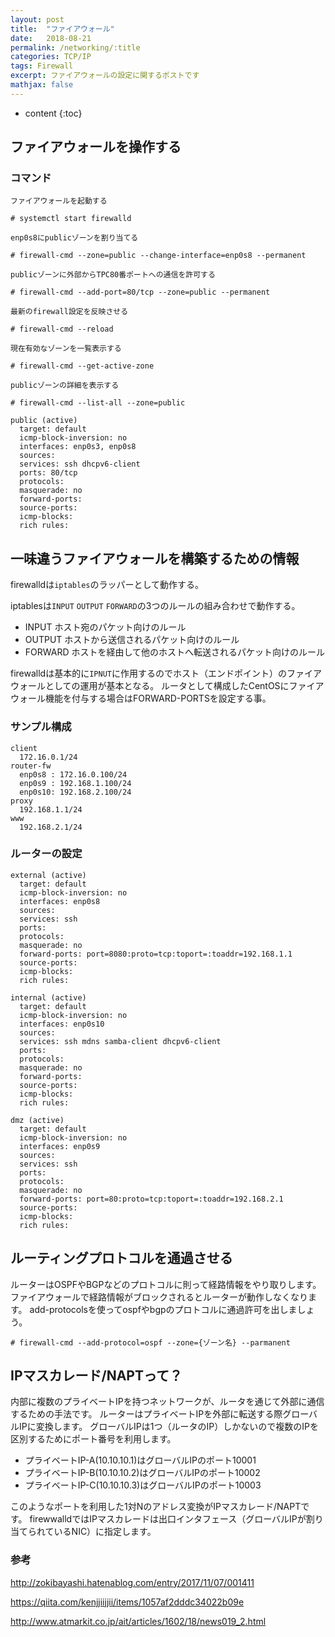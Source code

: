 ```yaml
---
layout: post
title:  "ファイアウォール"
date:   2018-08-21
permalink: /networking/:title
categories: TCP/IP
tags: Firewall
excerpt: ファイアウォールの設定に関するポストです
mathjax: false
---
```


* content
{:toc}

## ファイアウォールを操作する

### コマンド

```
ファイアウォールを起動する

# systemctl start firewalld
```

```
enp0s8にpublicゾーンを割り当てる

# firewall-cmd --zone=public --change-interface=enp0s8 --permanent
```

```
publicゾーンに外部からTPC80番ポートへの通信を許可する

# firewall-cmd --add-port=80/tcp --zone=public --permanent
```

```
最新のfirewall設定を反映させる

# firewall-cmd --reload
```

```
現在有効なゾーンを一覧表示する

# firewall-cmd --get-active-zone
```

```
publicゾーンの詳細を表示する

# firewall-cmd --list-all --zone=public

public (active)
  target: default
  icmp-block-inversion: no
  interfaces: enp0s3, enp0s8
  sources:
  services: ssh dhcpv6-client
  ports: 80/tcp
  protocols:
  masquerade: no
  forward-ports:
  source-ports:
  icmp-blocks:
  rich rules:
```


## 一味違うファイアウォールを構築するための情報

firewalldは`iptables`のラッパーとして動作する。

iptablesは`INPUT` `OUTPUT` `FORWARD`の3つのルールの組み合わせで動作する。

- INPUT ホスト宛のパケット向けのルール
- OUTPUT ホストから送信されるパケット向けのルール
- FORWARD ホストを経由して他のホストへ転送されるパケット向けのルール

firewalldは基本的に`IPNUT`に作用するのでホスト（エンドポイント）のファイアウォールとしての運用が基本となる。
ルータとして構成したCentOSにファイアウォール機能を付与する場合はFORWARD-PORTSを設定する事。

### サンプル構成
```
client
  172.16.0.1/24
router-fw
  enp0s8 : 172.16.0.100/24
  enp0s9 : 192.168.1.100/24
  enp0s10: 192.168.2.100/24
proxy
  192.168.1.1/24
www
  192.168.2.1/24
```
### ルーターの設定

```
external (active)
  target: default
  icmp-block-inversion: no
  interfaces: enp0s8
  sources:
  services: ssh
  ports:
  protocols:
  masquerade: no
  forward-ports: port=8080:proto=tcp:toport=:toaddr=192.168.1.1
  source-ports:
  icmp-blocks:
  rich rules:

internal (active)
  target: default
  icmp-block-inversion: no
  interfaces: enp0s10
  sources:
  services: ssh mdns samba-client dhcpv6-client
  ports:
  protocols:
  masquerade: no
  forward-ports:
  source-ports:
  icmp-blocks:
  rich rules:

dmz (active)
  target: default
  icmp-block-inversion: no
  interfaces: enp0s9
  sources:
  services: ssh
  ports:
  protocols:
  masquerade: no
  forward-ports: port=80:proto=tcp:toport=:toaddr=192.168.2.1
  source-ports:
  icmp-blocks:
  rich rules:
```

## ルーティングプロトコルを通過させる

ルーターはOSPFやBGPなどのプロトコルに則って経路情報をやり取りします。
ファイアウォールで経路情報がブロックされるとルーターが動作しなくなります。
add-protocolsを使ってospfやbgpのプロトコルに通過許可を出しましょう。

```
# firewall-cmd --add-protocol=ospf --zone={ゾーン名} --parmanent
```

## IPマスカレード/NAPTって？

内部に複数のプライベートIPを持つネットワークが、ルータを通じて外部に通信するための手法です。
ルーターはプライベートIPを外部に転送する際グローバルIPに変換します。
グローバルIPは1つ（ルータのIP）しかないので複数のIPを区別するためにポート番号を利用します。

- プライベートIP-A(10.10.10.1)はグローバルIPのポート10001
- プライベートIP-B(10.10.10.2)はグローバルIPのポート10002
- プライベートIP-C(10.10.10.3)はグローバルIPのポート10003

このようなポートを利用した1対Nのアドレス変換がIPマスカレード/NAPTです。
firewwalldではIPマスカレードは出口インタフェース（グローバルIPが割り当てられているNIC）に指定します。

### 参考

http://zokibayashi.hatenablog.com/entry/2017/11/07/001411

https://qiita.com/kenjjiijjii/items/1057af2dddc34022b09e

http://www.atmarkit.co.jp/ait/articles/1602/18/news019_2.html
